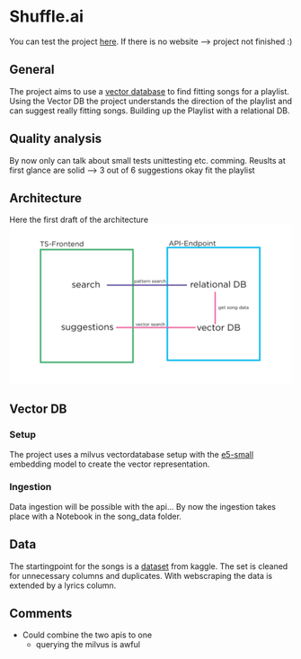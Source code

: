 # Shuffle.ai
You can test the project [here]().
If there is no website --> project not finished :) 

## General
The project aims to use a [vector database](https://milvus.io/docs/install_standalone-docker.md) to find fitting songs for a playlist. Using the Vector DB the project understands the direction of the playlist and can suggest really fitting songs. Building up the Playlist with a relational DB.

## Quality analysis
By now only can talk about small tests unittesting etc. comming.
Reuslts at first glance are solid --> 3 out of 6 suggestions okay fit the playlist

## Architecture
Here the first draft of the architecture
![Architecture](./img/architecture_darf1.png)

## Vector DB
### Setup
The project uses a milvus vectordatabase setup with the [e5-small](https://huggingface.co/intfloat/multilingual-e5-small) embedding model to create the vector representation.

### Ingestion
Data ingestion will be possible with the api...
By now the ingestion takes place with a Notebook in the song_data folder.


## Data
The startingpoint for the songs is a [dataset](https://www.kaggle.com/datasets/joebeachcapital/30000-spotify-songs) from kaggle. The set is cleaned for unnecessary columns and duplicates. With webscraping the data is extended by a lyrics column.

## Comments
- Could combine the two apis to one 
    - querying the milvus is awful